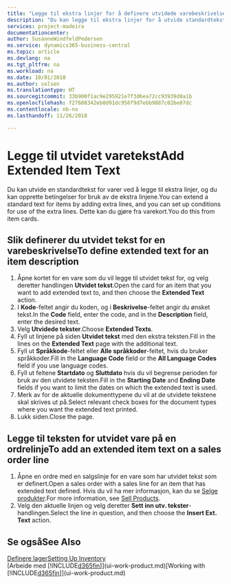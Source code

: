 ```yaml
---
title: "Legge til ekstra linjer for å definere utvidede varebeskrivelser | Microsoft-dokumentasjon"
description: "Du kan legge til ekstra linjer for å utvide standardteksten som beskriver en vare."
services: project-madeira
documentationcenter: 
author: SusanneWindfeldPedersen
ms.service: dynamics365-business-central
ms.topic: article
ms.devlang: na
ms.tgt_pltfrm: na
ms.workload: na
ms.date: 10/01/2018
ms.author: solsen
ms.translationtype: HT
ms.sourcegitcommit: 33b900f1ac9e295921e7f3d6ea72cc93939d8a1b
ms.openlocfilehash: f27608342eb0d91dc956f9d7ebb9887c02be07dc
ms.contentlocale: nb-no
ms.lasthandoff: 11/26/2018

---
```

# <a name="add-extended-item-text"></a><span data-ttu-id="57c38-103">Legge til utvidet varetekst</span><span class="sxs-lookup"><span data-stu-id="57c38-103">Add Extended Item Text</span></span>
<span data-ttu-id="57c38-104">Du kan utvide en standardtekst for varer ved å legge til ekstra linjer, og du kan opprette betingelser for bruk av de ekstra linjene.</span><span class="sxs-lookup"><span data-stu-id="57c38-104">You can extend a standard text for items by adding extra lines, and you can set up conditions for use of the extra lines.</span></span> <span data-ttu-id="57c38-105">Dette kan du gjøre fra varekort.</span><span class="sxs-lookup"><span data-stu-id="57c38-105">You do this from item cards.</span></span>

## <a name="to-define-extended-text-for-an-item-description"></a><span data-ttu-id="57c38-106">Slik definerer du utvidet tekst for en varebeskrivelse</span><span class="sxs-lookup"><span data-stu-id="57c38-106">To define extended text for an item description</span></span>
1. <span data-ttu-id="57c38-107">Åpne kortet for en vare som du vil legge til utvidet tekst for, og velg deretter handlingen **Utvidet tekst**.</span><span class="sxs-lookup"><span data-stu-id="57c38-107">Open the card for an item that you want to add extended text to, and then choose the **Extended Text** action.</span></span>
2. <span data-ttu-id="57c38-108">I **Kode**-feltet angir du koden, og i **Beskrivelse**-feltet angir du ønsket tekst.</span><span class="sxs-lookup"><span data-stu-id="57c38-108">In the **Code** field, enter the code, and in the **Description** field, enter the desired text.</span></span>
3. <span data-ttu-id="57c38-109">Velg **Utvidede tekster**.</span><span class="sxs-lookup"><span data-stu-id="57c38-109">Choose **Extended Texts**.</span></span>
4. <span data-ttu-id="57c38-110">Fyll ut linjene på siden **Utvidet tekst** med den ekstra teksten.</span><span class="sxs-lookup"><span data-stu-id="57c38-110">Fill in the lines on the **Extended Text** page with the additional text.</span></span>
5. <span data-ttu-id="57c38-111">Fyll ut **Språkkode**-feltet eller **Alle språkkoder**-feltet, hvis du bruker språkkoder.</span><span class="sxs-lookup"><span data-stu-id="57c38-111">Fill in the **Language Code** field or the **All Language Codes** field if you use language codes.</span></span>
6. <span data-ttu-id="57c38-112">Fyll ut feltene **Startdato** og **Sluttdato** hvis du vil begrense perioden for bruk av den utvidete teksten.</span><span class="sxs-lookup"><span data-stu-id="57c38-112">Fill in the **Starting Date** and **Ending Date** fields if you want to limit the dates on which the extended text is used.</span></span>
7. <span data-ttu-id="57c38-113">Merk av for de aktuelle dokumenttypene du vil at de utvidete tekstene skal skrives ut på.</span><span class="sxs-lookup"><span data-stu-id="57c38-113">Select relevant check boxes for the document types where you want the extended text printed.</span></span>
8. <span data-ttu-id="57c38-114">Lukk siden.</span><span class="sxs-lookup"><span data-stu-id="57c38-114">Close the page.</span></span>

## <a name="to-add-an-extended-item-text-on-a-sales-order-line"></a><span data-ttu-id="57c38-115">Legge til teksten for utvidet vare på en ordrelinje</span><span class="sxs-lookup"><span data-stu-id="57c38-115">To add an extended item text on a sales order line</span></span>
1. <span data-ttu-id="57c38-116">Åpne en ordre med en salgslinje for en vare som har utvidet tekst som er definert.</span><span class="sxs-lookup"><span data-stu-id="57c38-116">Open a sales order with a sales line for an item that has extended text defined.</span></span> <span data-ttu-id="57c38-117">Hvis du vil ha mer informasjon, kan du se [Selge produkter](sales-how-sell-products.md).</span><span class="sxs-lookup"><span data-stu-id="57c38-117">For more information, see [Sell Products](sales-how-sell-products.md).</span></span>
2. <span data-ttu-id="57c38-118">Velg den aktuelle linjen og velg deretter **Sett inn utv. tekster**-handlingen.</span><span class="sxs-lookup"><span data-stu-id="57c38-118">Select the line in question, and then choose the **Insert Ext. Text** action.</span></span>

## <a name="see-also"></a><span data-ttu-id="57c38-119">Se også</span><span class="sxs-lookup"><span data-stu-id="57c38-119">See Also</span></span>
[<span data-ttu-id="57c38-120">Definere lager</span><span class="sxs-lookup"><span data-stu-id="57c38-120">Setting Up Inventory</span></span>](inventory-setup-inventory.md)  
<span data-ttu-id="57c38-121">[Arbeide med [!INCLUDE[d365fin](includes/d365fin_md.md)]](ui-work-product.md)</span><span class="sxs-lookup"><span data-stu-id="57c38-121">[Working with [!INCLUDE[d365fin](includes/d365fin_md.md)]](ui-work-product.md)</span></span>

